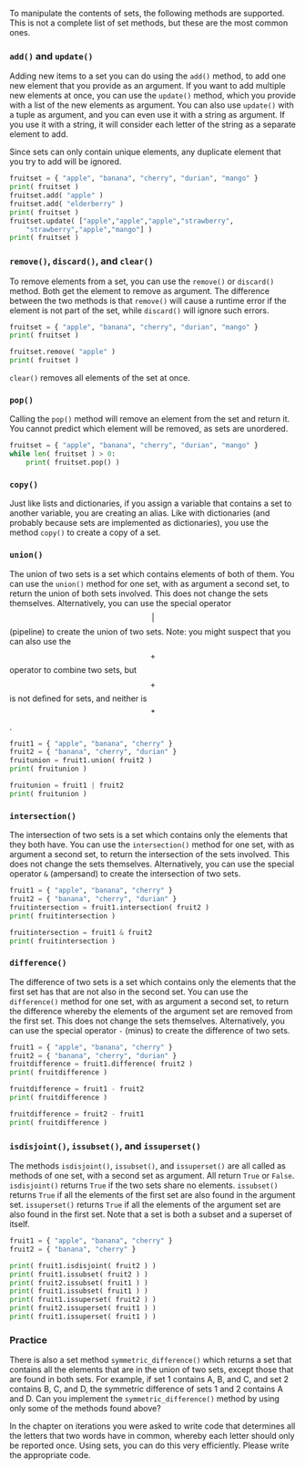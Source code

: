 To manipulate the contents of sets, the following methods are supported.
This is not a complete list of set methods, but these are the most
common ones.

### `add()` and `update()`

Adding new items to a set you can do using the `add()` method, to add
one new element that you provide as an argument. If you want to add
multiple new elements at once, you can use the `update()` method, which
you provide with a list of the new elements as argument. You can also
use `update()` with a tuple as argument, and you can even use it with a
string as argument. If you use it with a string, it will consider each
letter of the string as a separate element to add.

Since sets can only contain unique elements, any duplicate element that
you try to add will be ignored.

```python
fruitset = { "apple", "banana", "cherry", "durian", "mango" }
print( fruitset )
fruitset.add( "apple" )
fruitset.add( "elderberry" )
print( fruitset )
fruitset.update( ["apple","apple","apple","strawberry",
    "strawberry","apple","mango"] )
print( fruitset )
```

### `remove()`, `discard()`, and `clear()`

To remove elements from a set, you can use the `remove()` or `discard()`
method. Both get the element to remove as argument. The difference
between the two methods is that `remove()` will cause a runtime error if
the element is not part of the set, while `discard()` will ignore such
errors.

```python
fruitset = { "apple", "banana", "cherry", "durian", "mango" }
print( fruitset )

fruitset.remove( "apple" )
print( fruitset )
```

`clear()` removes all elements of the set at once.

### `pop()`

Calling the `pop()` method will remove an element from the set and
return it. You cannot predict which element will be removed, as sets are
unordered.

```python
fruitset = { "apple", "banana", "cherry", "durian", "mango" }
while len( fruitset ) > 0:
    print( fruitset.pop() )
```

### `copy()`

Just like lists and dictionaries, if you assign a variable that contains
a set to another variable, you are creating an alias. Like with
dictionaries (and probably because sets are implemented as
dictionaries), you use the method `copy()` to create a copy of a set.

### `union()`

The union of two sets is a set which contains elements of both of them.
You can use the `union()` method for one set, with as argument a second
set, to return the union of both sets involved. This does not change the
sets themselves. Alternatively, you can use the special operator $$|$$
(pipeline) to create the union of two sets. Note: you might suspect that
you can also use the $$+$$ operator to combine two sets, but $$+$$ is not
defined for sets, and neither is $$*$$.

```python
fruit1 = { "apple", "banana", "cherry" }
fruit2 = { "banana", "cherry", "durian" }
fruitunion = fruit1.union( fruit2 )
print( fruitunion )

fruitunion = fruit1 | fruit2
print( fruitunion )
```

### `intersection()`

The intersection of two sets is a set which contains only the elements
that they both have. You can use the `intersection()` method for one
set, with as argument a second set, to return the intersection of the
sets involved. This does not change the sets themselves. Alternatively,
you can use the special operator `&` (ampersand) to create the
intersection of two sets.

```python
fruit1 = { "apple", "banana", "cherry" }
fruit2 = { "banana", "cherry", "durian" }
fruitintersection = fruit1.intersection( fruit2 )
print( fruitintersection )

fruitintersection = fruit1 & fruit2
print( fruitintersection )
```

### `difference()`

The difference of two sets is a set which contains only the elements
that the first set has that are not also in the second set. You can use
the `difference()` method for one set, with as argument a second set, to
return the difference whereby the elements of the argument set are
removed from the first set. This does not change the sets themselves.
Alternatively, you can use the special operator `-` (minus) to create
the difference of two sets.

```python
fruit1 = { "apple", "banana", "cherry" }
fruit2 = { "banana", "cherry", "durian" }
fruitdifference = fruit1.difference( fruit2 )
print( fruitdifference )

fruitdifference = fruit1 - fruit2
print( fruitdifference )

fruitdifference = fruit2 - fruit1
print( fruitdifference )
```

### `isdisjoint()`, `issubset()`, and `issuperset()`

The methods `isdisjoint()`, `issubset()`, and `issuperset()` are all
called as methods of one set, with a second set as argument. All return
`True` or `False`. `isdisjoint()` returns `True` if the two sets share
no elements. `issubset()` returns `True` if all the elements of the
first set are also found in the argument set. `issuperset()` returns
`True` if all the elements of the argument set are also found in the
first set. Note that a set is both a subset and a superset of itself.

```python
fruit1 = { "apple", "banana", "cherry" }
fruit2 = { "banana", "cherry" }

print( fruit1.isdisjoint( fruit2 ) )
print( fruit1.issubset( fruit2 ) )
print( fruit2.issubset( fruit1 ) )
print( fruit1.issubset( fruit1 ) )
print( fruit1.issuperset( fruit2 ) )
print( fruit2.issuperset( fruit1 ) )
print( fruit1.issuperset( fruit1 ) )
```

### Practice

There is also a set method `symmetric_difference()` which returns a set
that contains all the elements that are in the union of two sets, except
those that are found in both sets. For example, if set 1 contains A, B,
and C, and set 2 contains B, C, and D, the symmetric difference of sets
1 and 2 contains A and D. Can you implement the
`symmetric_difference()` method by using only some of the methods found
above?

In the chapter on iterations you were asked to write code that
determines all the letters that two words have in common, whereby each
letter should only be reported once. Using sets, you can do this very
efficiently. Please write the appropriate code.
